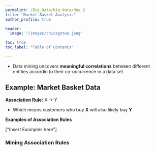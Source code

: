 ```yaml
---
permalink: /Big_Data/big_data/day_9
title: "Market Basket Analysis"
author_profile: true

header:
  image: "/images/chicagotwo.jpeg"

toc: true
toc_label: "Table of Contents" 

---
```



* Data mining uncovers **meaningful correlations** between different entities accordin to their co-occurrence in a data set


## Example: Market Basket Data

**Association Rule:** X -> Y

* Which means customers who buy **X** will also likely buy **Y**

**Examples of Association Rules**

["Insert Examples here"]



### Mining Association Rules